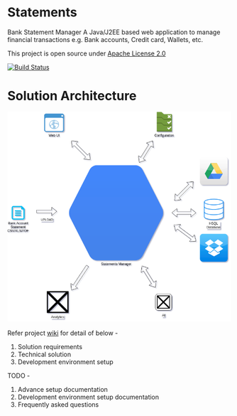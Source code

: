 # Statements
Bank Statement Manager
A Java/J2EE based web application to manage financial transactions e.g. Bank accounts, Credit card, Wallets, etc.

This project is open source under [Apache License 2.0](https://www.apache.org/licenses/LICENSE-2.0)

[![Build Status](https://travis-ci.com/Jayeshecs/statements.svg?branch=master)](https://travis-ci.com/Jayeshecs/statements)

# Solution Architecture

![solution-architecture](docs/solution-architecture.png)

Refer project [wiki](https://github.com/Jayeshecs/statements/wiki) for detail of below -
1) Solution requirements
2) Technical solution
3) Development environment setup

TODO -
1) Advance setup documentation
2) Development environment setup documentation
3) Frequently asked questions





